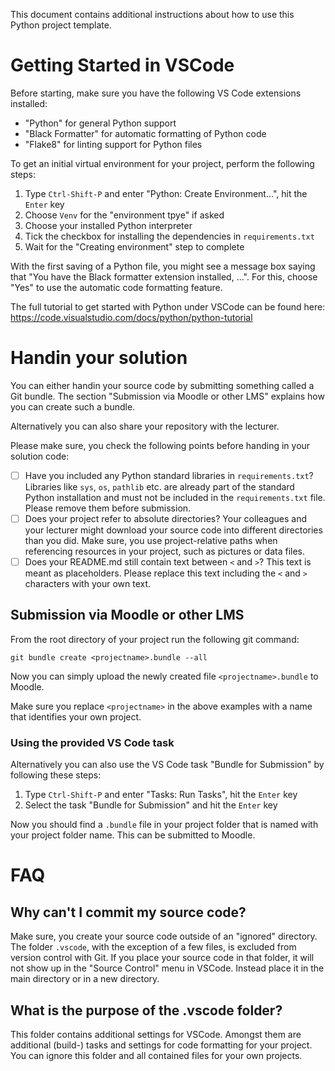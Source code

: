 This document contains additional instructions about how to use this Python
project template.

# Getting Started in VSCode

Before starting, make sure you have the following VS Code extensions installed:

  * "Python" for general Python support
  * "Black Formatter" for automatic formatting of Python code
  * "Flake8" for linting support for Python files

To get an initial virtual environment for your project, perform the following
steps:

  1. Type `Ctrl-Shift-P` and enter "Python: Create Environment...", hit the
     `Enter` key
  2. Choose `Venv` for the "environment tpye" if asked
  3. Choose your installed Python interpreter
  4. Tick the checkbox for installing the dependencies in `requirements.txt`
  5. Wait for the "Creating environment" step to complete

With the first saving of a Python file, you might see a message box saying that
"You have the Black formatter extension installed, ...". For this, choose "Yes"
to use the automatic code formatting feature.

The full tutorial to get started with Python under VSCode can be found here:
https://code.visualstudio.com/docs/python/python-tutorial

# Handin your solution

You can either handin your source code by submitting something called a Git
bundle. The section "Submission via Moodle or other LMS" explains how you
can create such a bundle.

Alternatively you can also share your repository with the lecturer.

Please make sure, you check the following points before handing in your
solution code:

* [ ] Have you included any Python standard libraries in `requirements.txt`?
      Libraries like `sys`, `os`, `pathlib` etc. are already part of the
      standard Python installation and must not be included in the
      `requirements.txt` file. Please remove them before submission.
* [ ] Does your project refer to absolute directories?
      Your colleagues and your lecturer might download your source code into
      different directories than you did. Make sure, you use project-relative
      paths when referencing resources in your project, such as pictures or
      data files.
* [ ] Does your README.md still contain text between `<` and `>`?
      This text is meant as placeholders. Please replace this text including
      the `<` and `>` characters with your own text.

## Submission via Moodle or other LMS

From the root directory of your project run the following git command:

    git bundle create <projectname>.bundle --all

Now you can simply upload the newly created file `<projectname>.bundle` to
Moodle.

Make sure you replace `<projectname>` in the above examples with a name that
identifies your own project.

### Using the provided VS Code task

Alternatively you can also use the VS Code task "Bundle for Submission" by
following these steps:

  1. Type `Ctrl-Shift-P` and enter "Tasks: Run Tasks", hit the `Enter` key
  2. Select the task "Bundle for Submission" and hit the `Enter` key

Now you should find a `.bundle` file in your project folder that is named
with your project folder name. This can be submitted to Moodle.

# FAQ

## Why can't I commit my source code?

Make sure, you create your source code outside of an "ignored" directory.
The folder `.vscode`, with the exception of a few files, is excluded from
version control with Git. If you place your source code in that folder,
it will not show up in the "Source Control" menu in VSCode. Instead place
it in the main directory or in a new directory.

## What is the purpose of the .vscode folder?

This folder contains additional settings for VSCode. Amongst them are
additional (build-) tasks and settings for code formatting for your
project. You can ignore this folder and all contained files for your
own projects.